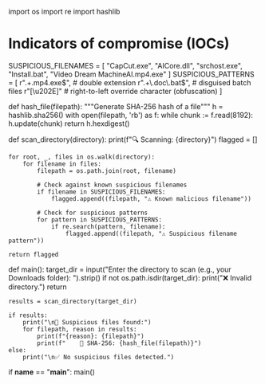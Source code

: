 import os
import re
import hashlib
# Indicators of compromise (IOCs)
SUSPICIOUS_FILENAMES = [
    "CapCut.exe",
    "AICore.dll",
    "srchost.exe",
    "Install.bat",
    "Video Dream MachineAI.mp4.exe"
]
SUSPICIOUS_PATTERNS = [
    r".+\.mp4\.exe$",    # double extension
    r".+\.doc\.bat$",    # disguised batch files
    r"[\u202E]"          # right-to-left override character (obfuscation)
]

def hash_file(filepath):
    """Generate SHA-256 hash of a file"""
    h = hashlib.sha256()
    with open(filepath, 'rb') as f:
        while chunk := f.read(8192):
            h.update(chunk)
    return h.hexdigest()

def scan_directory(directory):
    print(f"🔍 Scanning: {directory}")
    flagged = []

    for root, _, files in os.walk(directory):
        for filename in files:
            filepath = os.path.join(root, filename)

            # Check against known suspicious filenames
            if filename in SUSPICIOUS_FILENAMES:
                flagged.append((filepath, "⚠️ Known malicious filename"))

            # Check for suspicious patterns
            for pattern in SUSPICIOUS_PATTERNS:
                if re.search(pattern, filename):
                    flagged.append((filepath, "⚠️ Suspicious filename pattern"))

    return flagged

def main():
    target_dir = input("Enter the directory to scan (e.g., your Downloads folder): ").strip()
    if not os.path.isdir(target_dir):
        print("❌ Invalid directory.")
        return

    results = scan_directory(target_dir)

    if results:
        print("\n🚨 Suspicious files found:")
        for filepath, reason in results:
            print(f"{reason}: {filepath}")
            print(f"    🔐 SHA-256: {hash_file(filepath)}")
    else:
        print("\n✅ No suspicious files detected.")

if __name__ == "__main__":
    main()

